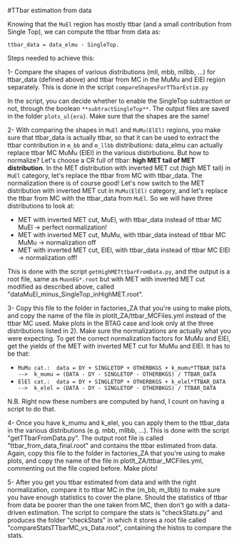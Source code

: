 #TTbar estimation from data

Knowing that the ``MuEl`` region has mostly ttbar (and a small contribution from Single Top), we can compute the ttbar from data as:
```
ttbar_data = data_elmu - SingleTop.
```
Steps needed to achieve this:

1- Compare the shapes of various distributions (mll, mbb, mllbb, ...) for ttbar_data (defined above) and ttbar from MC in the MuMu and ElEl region separately.
This is done in the script ``compareShapesForTTbarEstim.py``

In the script, you can decide whether to enable the SingleTop subtraction or not, through the boolean ``**subtractSingleTop**``. 
The output files are saved in the folder ``plots_ul{era}``.
Make sure that the shapes are the same!

2- With comparing the shapes in ``MuEl`` and ``MuMu(ElEl)`` regions, you make sure that ttbar_data is actually ttbar, so that it can be used to extract the ttbar contribution in ``m_bb`` and ``m_llbb`` distributions: data_elmu can actually replace ttbar MC MuMu (ElEl) in the various distirbutions. But how to normalize?
Let's choose a CR full of ttbar: **high MET tail of MET distribution**.
In the MET distribution with inverted MET cut (high MET tail) in ``MuEl`` category, let's replace the ttbar from MC with ttbar_data. 
The normalization there is of course good!
Let's now switch to the MET distribution with inverted MET cut in ``MuMu(ElEl)`` category, and let's replace the ttbar from MC with the ttbar_data from ``MuEl``. 
So we will have three distributions to look at:

- MET with inverted MET cut, MuEl, with ttbar_data instead of ttbar MC MuEl -> perfect normalization!
- MET with inverted MET cut, MuMu, with ttbar_data instead of ttbar MC MuMu -> normalization off
- MET with inverted MET cut, ElEl, with ttbar_data instead of ttbar MC ElEl -> normalization off!

This is done with the script ``getHighMETttbarFromData.py``, and the output is a root file, same as ``MuonEG*.root`` but with MET with inverted MET cut modified as described above, called "dataMuEl_minus_SingleTop_inHighMET.root".

3- Copy this file to the folder in factories_ZA that you're using to make plots, and copy the name of the file in plotIt_ZA/ttbar_MCFiles.yml instead of the ttbar MC used. Make plots in the BTAG case and look only at the three distributions listed in 2). Make sure the normalizations are actually what you were expecting.
To get the correct normalization factors for MuMu and ElEl, get the yields of the MET with inverted MET cut for MuMu and ElEl. It has to be that:
- ``MuMu cat.:  data = DY + SINGLETOP + OTHERBKGS + k_mumu*TTBAR_DATA  -->  k_mumu = (DATA - DY - SINGLETOP - OTHERBKGS) / TTBAR_DATA``
- ``ElEl cat.:  data = DY + SINGLETOP + OTHERBKGS + k_elel*TTBAR_DATA  -->  k_elel = (DATA - DY - SINGLETOP - OTHERBKGS) / TTBAR_DATA``

N.B. Right now these numbers are computed by hand, I count on having a script to do that.

4- Once you have k_mumu and k_elel, you can apply them to the ttbar_data in the various distributions (e.g. mbb, mllbb, ...). This is done with the script "getTTbarFromData.py". The output root file is called "ttbar_from_data_final.root" and contains the ttbar estimated from data.
Again, copy this file to the folder in factories_ZA that you're using to make plots, and copy the name of the file in plotIt_ZA/ttbar_MCFiles.yml, commenting out the file copied before. Make plots!

5- After you get you ttbar estimated from data and with the right normalization, compare it to ttbar MC in the (m_bb, m_llbb) to make sure you have enough statistics to cover the plane. Should the statistics of ttbar from data be poorer than the one taken from MC, then don't go with a data-driven estimation.
The script to compare the stats is "checkStats.py" and produces the folder "checkStats" in which it stores a root file called "compareStatsTTbarMC_vs_Data.root", containing the histos to compare the stats.
